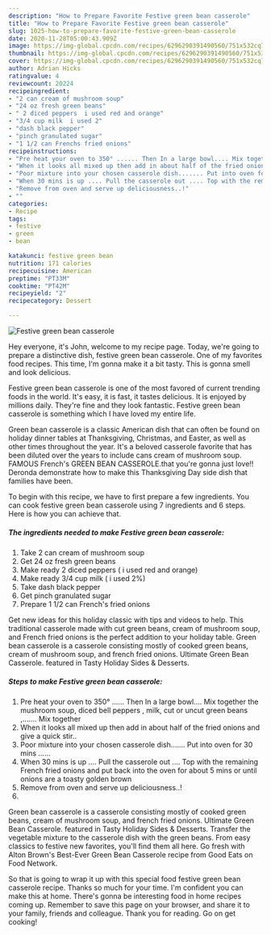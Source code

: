 ```yaml
---
description: "How to Prepare Favorite Festive green bean casserole"
title: "How to Prepare Favorite Festive green bean casserole"
slug: 1025-how-to-prepare-favorite-festive-green-bean-casserole
date: 2020-11-28T05:00:43.909Z
image: https://img-global.cpcdn.com/recipes/6296290391490560/751x532cq70/festive-green-bean-casserole-recipe-main-photo.jpg
thumbnail: https://img-global.cpcdn.com/recipes/6296290391490560/751x532cq70/festive-green-bean-casserole-recipe-main-photo.jpg
cover: https://img-global.cpcdn.com/recipes/6296290391490560/751x532cq70/festive-green-bean-casserole-recipe-main-photo.jpg
author: Adrian Hicks
ratingvalue: 4
reviewcount: 20224
recipeingredient:
- "2 can cream of mushroom soup"
- "24 oz fresh green beans"
- " 2 diced peppers  i used red and orange"
- "3/4 cup milk  i used 2"
- "dash black pepper"
- "pinch granulated sugar"
- "1 1/2 can Frenchs fried onions"
recipeinstructions:
- "Pre heat your oven to 350° ...... Then In a large bowl.... Mix together the mushroom soup, diced bell peppers , milk,  cut or uncut green beans ,....... Mix together"
- "When it looks all mixed up then add in about half of the fried onions and give a quick stir.."
- "Poor mixture into your chosen casserole dish....... Put into oven for 30 mins ......"
- "When 30 mins is up .... Pull the casserole out .... Top with the remaining French fried onions and put back into the oven for about 5 mins or until onions are a toasty golden brown"
- "Remove from oven and serve up deliciousness..!"
- ""
categories:
- Recipe
tags:
- festive
- green
- bean

katakunci: festive green bean 
nutrition: 171 calories
recipecuisine: American
preptime: "PT33M"
cooktime: "PT42M"
recipeyield: "2"
recipecategory: Dessert

---
```



![Festive green bean casserole](https://img-global.cpcdn.com/recipes/6296290391490560/751x532cq70/festive-green-bean-casserole-recipe-main-photo.jpg)

Hey everyone, it's John, welcome to my recipe page. Today, we're going to prepare a distinctive dish, festive green bean casserole. One of my favorites food recipes. This time, I'm gonna make it a bit tasty. This is gonna smell and look delicious.

Festive green bean casserole is one of the most favored of current trending foods in the world. It's easy, it is fast, it tastes delicious. It is enjoyed by millions daily. They're fine and they look fantastic. Festive green bean casserole is something which I have loved my entire life.

Green bean casserole is a classic American dish that can often be found on holiday dinner tables at Thanksgiving, Christmas, and Easter, as well as other times throughout the year. It&#39;s a beloved casserole favorite that has been diluted over the years to include cans cream of mushroom soup. FAMOUS French&#39;s GREEN BEAN CASSEROLE.that you&#39;re gonna just love!! Deronda demonstrate how to make this Thanksgiving Day side dish that families have been.


To begin with this recipe, we have to first prepare a few ingredients. You can cook festive green bean casserole using 7 ingredients and 6 steps. Here is how you can achieve that.

<!--inarticleads1-->

##### The ingredients needed to make Festive green bean casserole:

1. Take 2 can cream of mushroom soup
1. Get 24 oz fresh green beans
1. Make ready  2 diced peppers ( i used red and orange)
1. Make ready 3/4 cup milk ( i used 2%)
1. Take dash black pepper
1. Get pinch granulated sugar
1. Prepare 1 1/2 can French&#39;s fried onions


Get new ideas for this holiday classic with tips and videos to help. This traditional casserole made with cut green beans, cream of mushroom soup, and French fried onions is the perfect addition to your holiday table. Green bean casserole is a casserole consisting mostly of cooked green beans, cream of mushroom soup, and french fried onions. Ultimate Green Bean Casserole. featured in Tasty Holiday Sides &amp; Desserts. 

<!--inarticleads2-->

##### Steps to make Festive green bean casserole:

1. Pre heat your oven to 350° ...... Then In a large bowl.... Mix together the mushroom soup, diced bell peppers , milk,  cut or uncut green beans ,....... Mix together
1. When it looks all mixed up then add in about half of the fried onions and give a quick stir..
1. Poor mixture into your chosen casserole dish....... Put into oven for 30 mins ......
1. When 30 mins is up .... Pull the casserole out .... Top with the remaining French fried onions and put back into the oven for about 5 mins or until onions are a toasty golden brown
1. Remove from oven and serve up deliciousness..!
1. 


Green bean casserole is a casserole consisting mostly of cooked green beans, cream of mushroom soup, and french fried onions. Ultimate Green Bean Casserole. featured in Tasty Holiday Sides &amp; Desserts. Transfer the vegetable mixture to the casserole dish with the green beans. From easy classics to festive new favorites, you&#39;ll find them all here. Go fresh with Alton Brown&#39;s Best-Ever Green Bean Casserole recipe from Good Eats on Food Network. 

So that is going to wrap it up with this special food festive green bean casserole recipe. Thanks so much for your time. I'm confident you can make this at home. There's gonna be interesting food in home recipes coming up. Remember to save this page on your browser, and share it to your family, friends and colleague. Thank you for reading. Go on get cooking!
